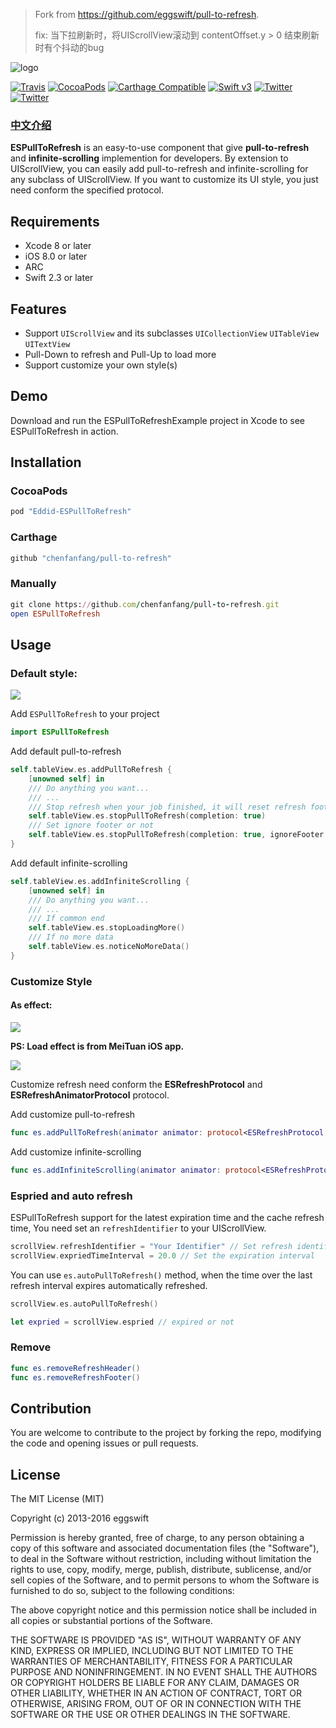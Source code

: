 > Fork from https://github.com/eggswift/pull-to-refresh.
> 
> fix: 当下拉刷新时，将UIScrollView滚动到 contentOffset.y > 0 结束刷新时有个抖动的bug

![logo](logo.png)

[![Travis](https://travis-ci.org/eggswift/pull-to-refresh.svg?branch=master)](https://travis-ci.org/eggswift/pull-to-refresh)
[![CocoaPods](https://img.shields.io/cocoapods/v/ESPullToRefresh.svg)](http://cocoapods.org/pods/pull-to-refresh)
[![Carthage Compatible](https://img.shields.io/badge/Carthage-compatible-4BC51D.svg?style=flat)](https://github.com/Carthage/Carthage)
[![Swift v3](https://img.shields.io/badge/Swift-v3-orange.svg?style=flat)](https://developer.apple.com/swift/)
[![Twitter](https://img.shields.io/badge/Twitter-@lihao_iOS-blue.svg?style=flat)](https://twitter.com/lihao_iOS)
[![Twitter](https://img.shields.io/badge/Weibo-@李昊_____-orange.svg?style=flat)](http://weibo.com/5120522686/profile?rightmod=1&wvr=6&mod=personinfo&is_all=1)

### [中文介绍](README_CN.md)

**ESPullToRefresh** is an easy-to-use component that give **pull-to-refresh** and **infinite-scrolling** implemention for developers. By extension to UIScrollView, you can easily add pull-to-refresh and infinite-scrolling for any subclass of UIScrollView. If you want to customize its UI style, you just need conform the specified protocol.


## Requirements

* Xcode 8 or later
* iOS 8.0 or later
* ARC
* Swift 2.3 or later

## Features

* Support `UIScrollView` and its subclasses `UICollectionView` `UITableView` `UITextView`
* Pull-Down to refresh and Pull-Up to load more
* Support customize your own style(s)

## Demo

Download and run the ESPullToRefreshExample project in Xcode to see ESPullToRefresh in action.


## Installation

### CocoaPods

``` ruby
pod "Eddid-ESPullToRefresh"
```

### Carthage

```ruby
github "chenfanfang/pull-to-refresh"
```

### Manually

``` ruby
git clone https://github.com/chenfanfang/pull-to-refresh.git
open ESPullToRefresh
```

## Usage

### Default style:


![](example_default.gif)



Add `ESPullToRefresh` to your project

```swift
import ESPullToRefresh
```

Add default pull-to-refresh

``` swift
self.tableView.es.addPullToRefresh {
	[unowned self] in
	/// Do anything you want...
	/// ...
	/// Stop refresh when your job finished, it will reset refresh footer if completion is true
	self.tableView.es.stopPullToRefresh(completion: true)
	/// Set ignore footer or not
	self.tableView.es.stopPullToRefresh(completion: true, ignoreFooter: false)
}
```

Add default infinite-scrolling
``` swift
self.tableView.es.addInfiniteScrolling {
	[unowned self] in
	/// Do anything you want...
	/// ...
	/// If common end
	self.tableView.es.stopLoadingMore()
	/// If no more data
	self.tableView.es.noticeNoMoreData()
}
```


### Customize Style

#### As effect:

![](example_meituan.gif)

**PS: Load effect is from MeiTuan iOS app.**

![](example_wechat.gif)


Customize refresh need conform the **ESRefreshProtocol** and **ESRefreshAnimatorProtocol** protocol.

Add customize pull-to-refresh

``` swift
func es.addPullToRefresh(animator animator: protocol<ESRefreshProtocol, ESRefreshAnimatorProtocol>, handler: ESRefreshHandler)
```

Add customize infinite-scrolling

``` swift
func es.addInfiniteScrolling(animator animator: protocol<ESRefreshProtocol, ESRefreshAnimatorProtocol>, handler: ESRefreshHandler)
```

### Espried and auto refresh

ESPullToRefresh support for the latest expiration time and the cache refresh time, You need set an `refreshIdentifier` to your UIScrollView.
``` swift
scrollView.refreshIdentifier = "Your Identifier" // Set refresh identifier
scrollView.expriedTimeInterval = 20.0 // Set the expiration interval
```
You can use `es.autoPullToRefresh()` method, when the time over the last refresh interval expires automatically refreshed.
``` swift
scrollView.es.autoPullToRefresh()

let expried = scrollView.espried // expired or not
```


### Remove

``` swift
func es.removeRefreshHeader()
func es.removeRefreshFooter()
```


## Contribution

You are welcome to contribute to the project by forking the repo, modifying the code and opening issues or pull requests.

## License

The MIT License (MIT)

Copyright (c) 2013-2016 eggswift

Permission is hereby granted, free of charge, to any person obtaining a copy
of this software and associated documentation files (the "Software"), to deal
in the Software without restriction, including without limitation the rights
to use, copy, modify, merge, publish, distribute, sublicense, and/or sell
copies of the Software, and to permit persons to whom the Software is
furnished to do so, subject to the following conditions:

The above copyright notice and this permission notice shall be included in all
copies or substantial portions of the Software.

THE SOFTWARE IS PROVIDED "AS IS", WITHOUT WARRANTY OF ANY KIND, EXPRESS OR
IMPLIED, INCLUDING BUT NOT LIMITED TO THE WARRANTIES OF MERCHANTABILITY,
FITNESS FOR A PARTICULAR PURPOSE AND NONINFRINGEMENT. IN NO EVENT SHALL THE
AUTHORS OR COPYRIGHT HOLDERS BE LIABLE FOR ANY CLAIM, DAMAGES OR OTHER
LIABILITY, WHETHER IN AN ACTION OF CONTRACT, TORT OR OTHERWISE, ARISING FROM,
OUT OF OR IN CONNECTION WITH THE SOFTWARE OR THE USE OR OTHER DEALINGS IN THE
SOFTWARE.

